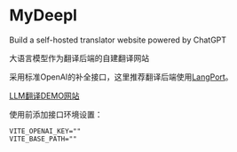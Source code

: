 # MyDeepl
Build a self-hosted translator website powered by ChatGPT

大语言模型作为翻译后端的自建翻译网站

采用标准OpenAI的补全接口，这里推荐翻译后端使用[LangPort](https://github.com/vtuber-plan/langport)。

[LLM翻译DEMO网站](http://frp-ask.top:35133/)

使用前添加接口环境设置：
```
VITE_OPENAI_KEY=""
VITE_BASE_PATH=""
```